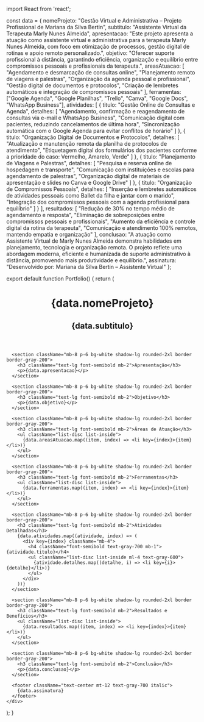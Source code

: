 import React from 'react';

const data = {
  nomeProjeto: "Gestão Virtual e Administrativa – Projeto Profissional de Mariana da Silva Bertin",
  subtitulo: "Assistente Virtual da Terapeuta Marly Nunes Almeida",
  apresentacao: "Este projeto apresenta a atuação como assistente virtual e administrativa para a terapeuta Marly Nunes Almeida, com foco em otimização de processos, gestão digital de rotinas e apoio remoto personalizado.",
  objetivo: "Oferecer suporte profissional à distância, garantindo eficiência, organização e equilíbrio entre compromissos pessoais e profissionais da terapeuta.",
  areasAtuacao: [
    "Agendamento e desmarcação de consultas online",
    "Planejamento remoto de viagens e palestras",
    "Organização da agenda pessoal e profissional",
    "Gestão digital de documentos e protocolos",
    "Criação de lembretes automáticos e integração de compromissos pessoais"
  ],
  ferramentas: ["Google Agenda", "Google Planilhas", "Trello", "Canva", "Google Docs", "WhatsApp Business"],
  atividades: [
    {
      titulo: "Gestão Online de Consultas e Agenda",
      detalhes: [
        "Agendamento, confirmação e reagendamento de consultas via e-mail e WhatsApp Business",
        "Comunicação digital com pacientes, reduzindo cancelamentos de última hora",
        "Sincronização automática com o Google Agenda para evitar conflitos de horário"
      ]
    },
    {
      titulo: "Organização Digital de Documentos e Protocolos",
      detalhes: [
        "Atualização e manutenção remota da planilha de protocolos de atendimento",
        "Etiquetagem digital dos formulários dos pacientes conforme a prioridade do caso: Vermelho, Amarelo, Verde"
      ]
    },
    {
      titulo: "Planejamento de Viagens e Palestras",
      detalhes: [
        "Pesquisa e reserva online de hospedagem e transporte",
        "Comunicação com instituições e escolas para agendamento de palestras",
        "Organização digital de materiais de apresentação e slides no Canva e Google Drive"
      ]
    },
    {
      titulo: "Organização de Compromissos Pessoais",
      detalhes: [
        "Inserção e lembretes automáticos de atividades pessoais como Ballet da filha e jantar com o marido",
        "Integração dos compromissos pessoais com a agenda profissional para equilíbrio"
      ]
    }
  ],
  resultados: [
    "Redução de 30% no tempo médio de agendamento e resposta",
    "Eliminação de sobreposições entre compromissos pessoais e profissionais",
    "Aumento da eficiência e controle digital da rotina da terapeuta",
    "Comunicação e atendimento 100% remotos, mantendo empatia e organização"
  ],
  conclusao: "A atuação como Assistente Virtual de Marly Nunes Almeida demonstra habilidades em planejamento, tecnologia e organização remota. O projeto reflete uma abordagem moderna, eficiente e humanizada de suporte administrativo à distância, promovendo mais produtividade e equilíbrio.",
  assinatura: "Desenvolvido por: Mariana da Silva Bertin – Assistente Virtual"
};

export default function Portfolio() {
  return (
    <div className="bg-beige min-h-screen p-8 font-sans text-gray-800">
      <header className="text-center mb-12">
        <h1 className="text-3xl text-gray-700 font-bold mb-2">{data.nomeProjeto}</h1>
        <h2 className="text-xl text-yellow-700 italic">{data.subtitulo}</h2>
      </header>
      
      <section className="mb-8 p-6 bg-white shadow-lg rounded-2xl border border-gray-200">
        <h3 className="text-lg font-semibold mb-2">Apresentação</h3>
        <p>{data.apresentacao}</p>
      </section>

      <section className="mb-8 p-6 bg-white shadow-lg rounded-2xl border border-gray-200">
        <h3 className="text-lg font-semibold mb-2">Objetivo</h3>
        <p>{data.objetivo}</p>
      </section>

      <section className="mb-8 p-6 bg-white shadow-lg rounded-2xl border border-gray-200">
        <h3 className="text-lg font-semibold mb-2">Áreas de Atuação</h3>
        <ul className="list-disc list-inside">
          {data.areasAtuacao.map((item, index) => <li key={index}>{item}</li>)}
        </ul>
      </section>

      <section className="mb-8 p-6 bg-white shadow-lg rounded-2xl border border-gray-200">
        <h3 className="text-lg font-semibold mb-2">Ferramentas</h3>
        <ul className="list-disc list-inside">
          {data.ferramentas.map((item, index) => <li key={index}>{item}</li>)}
        </ul>
      </section>

      <section className="mb-8 p-6 bg-white shadow-lg rounded-2xl border border-gray-200">
        <h3 className="text-lg font-semibold mb-2">Atividades Detalhadas</h3>
        {data.atividades.map((atividade, index) => (
          <div key={index} className="mb-4">
            <h4 className="font-semibold text-gray-700 mb-1">{atividade.titulo}</h4>
            <ul className="list-disc list-inside ml-4 text-gray-600">
              {atividade.detalhes.map((detalhe, i) => <li key={i}>{detalhe}</li>)}
            </ul>
          </div>
        ))}
      </section>

      <section className="mb-8 p-6 bg-white shadow-lg rounded-2xl border border-gray-200">
        <h3 className="text-lg font-semibold mb-2">Resultados e Benefícios</h3>
        <ul className="list-disc list-inside">
          {data.resultados.map((item, index) => <li key={index}>{item}</li>)}
        </ul>
      </section>

      <section className="mb-8 p-6 bg-white shadow-lg rounded-2xl border border-gray-200">
        <h3 className="text-lg font-semibold mb-2">Conclusão</h3>
        <p>{data.conclusao}</p>
      </section>

      <footer className="text-center mt-12 text-gray-700 italic">
        {data.assinatura}
      </footer>
    </div>
  );
}
